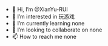 - 👋 Hi, I’m @XianYu-RUI
- 👀 I’m interested in 玩游戏
- 🌱 I’m currently learning none
- 💞️ I’m looking to collaborate on none
- 📫 How to reach me none

<!---
XianYu-RUI/XianYu-RUI is a ✨ special ✨ repository because its `README.md` (this file) appears on your GitHub profile.
You can click the Preview link to take a look at your changes.
--->
